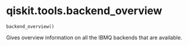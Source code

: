 # qiskit.tools.backend\_overview



`backend_overview()`

Gives overview information on all the IBMQ backends that are available.
